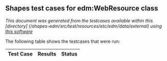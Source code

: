 
## Shapes test cases for edm:WebResource class
_This document was generated from the testcases available within this [directory] (/shapes-edm/src/test/resources/etc/edm/data/external) using [this software](/shapes-doc)_

The following table shows the testcases that were run:

| Test Case | Results | Status |
| :--- | ---: | :--: |
